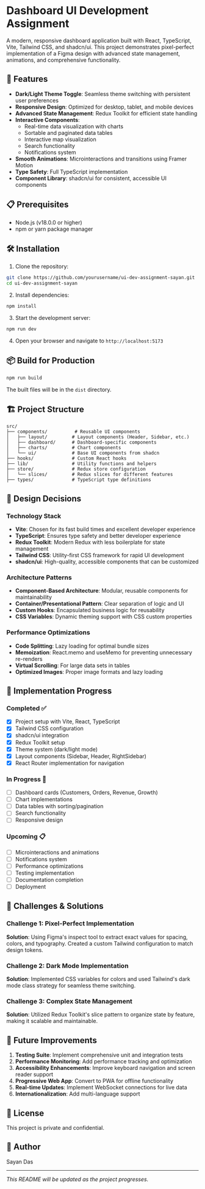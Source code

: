 # Dashboard UI Development Assignment

A modern, responsive dashboard application built with React, TypeScript, Vite, Tailwind CSS, and shadcn/ui. This project demonstrates pixel-perfect implementation of a Figma design with advanced state management, animations, and comprehensive functionality.

## 🚀 Features

- **Dark/Light Theme Toggle**: Seamless theme switching with persistent user preferences
- **Responsive Design**: Optimized for desktop, tablet, and mobile devices
- **Advanced State Management**: Redux Toolkit for efficient state handling
- **Interactive Components**: 
  - Real-time data visualization with charts
  - Sortable and paginated data tables
  - Interactive map visualization
  - Search functionality
  - Notifications system
- **Smooth Animations**: Microinteractions and transitions using Framer Motion
- **Type Safety**: Full TypeScript implementation
- **Component Library**: shadcn/ui for consistent, accessible UI components

## 📋 Prerequisites

- Node.js (v18.0.0 or higher)
- npm or yarn package manager

## 🛠️ Installation

1. Clone the repository:
```bash
git clone https://github.com/yourusername/ui-dev-assignment-sayan.git
cd ui-dev-assignment-sayan
```

2. Install dependencies:
```bash
npm install
```

3. Start the development server:
```bash
npm run dev
```

4. Open your browser and navigate to `http://localhost:5173`

## 📦 Build for Production

```bash
npm run build
```

The built files will be in the `dist` directory.

## 🏗️ Project Structure

```
src/
├── components/          # Reusable UI components
│   ├── layout/         # Layout components (Header, Sidebar, etc.)
│   ├── dashboard/      # Dashboard-specific components
│   ├── charts/         # Chart components
│   └── ui/             # Base UI components from shadcn
├── hooks/              # Custom React hooks
├── lib/                # Utility functions and helpers
├── store/              # Redux store configuration
│   └── slices/         # Redux slices for different features
├── types/              # TypeScript type definitions

```

## 🎨 Design Decisions

### Technology Stack
- **Vite**: Chosen for its fast build times and excellent developer experience
- **TypeScript**: Ensures type safety and better developer experience
- **Redux Toolkit**: Modern Redux with less boilerplate for state management
- **Tailwind CSS**: Utility-first CSS framework for rapid UI development
- **shadcn/ui**: High-quality, accessible components that can be customized

### Architecture Patterns
- **Component-Based Architecture**: Modular, reusable components for maintainability
- **Container/Presentational Pattern**: Clear separation of logic and UI
- **Custom Hooks**: Encapsulated business logic for reusability
- **CSS Variables**: Dynamic theming support with CSS custom properties

### Performance Optimizations
- **Code Splitting**: Lazy loading for optimal bundle sizes
- **Memoization**: React.memo and useMemo for preventing unnecessary re-renders
- **Virtual Scrolling**: For large data sets in tables
- **Optimized Images**: Proper image formats and lazy loading

## 🚧 Implementation Progress

### Completed ✅
- [x] Project setup with Vite, React, TypeScript
- [x] Tailwind CSS configuration
- [x] shadcn/ui integration
- [x] Redux Toolkit setup
- [x] Theme system (dark/light mode)
- [x] Layout components (Sidebar, Header, RightSidebar)
- [x] React Router implementation for navigation

### In Progress 🔄
- [ ] Dashboard cards (Customers, Orders, Revenue, Growth)
- [ ] Chart implementations
- [ ] Data tables with sorting/pagination
- [ ] Search functionality
- [ ] Responsive design

### Upcoming 📋
- [ ] Microinteractions and animations
- [ ] Notifications system
- [ ] Performance optimizations
- [ ] Testing implementation
- [ ] Documentation completion
- [ ] Deployment

## 🎯 Challenges & Solutions

### Challenge 1: Pixel-Perfect Implementation
**Solution**: Using Figma's inspect tool to extract exact values for spacing, colors, and typography. Created a custom Tailwind configuration to match design tokens.

### Challenge 2: Dark Mode Implementation
**Solution**: Implemented CSS variables for colors and used Tailwind's dark mode class strategy for seamless theme switching.

### Challenge 3: Complex State Management
**Solution**: Utilized Redux Toolkit's slice pattern to organize state by feature, making it scalable and maintainable.

## 🚀 Future Improvements

1. **Testing Suite**: Implement comprehensive unit and integration tests
2. **Performance Monitoring**: Add performance tracking and optimization
3. **Accessibility Enhancements**: Improve keyboard navigation and screen reader support
4. **Progressive Web App**: Convert to PWA for offline functionality
5. **Real-time Updates**: Implement WebSocket connections for live data
6. **Internationalization**: Add multi-language support

## 📄 License

This project is private and confidential.

## 👥 Author

Sayan Das

---

*This README will be updated as the project progresses.*
